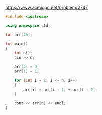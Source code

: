 https://www.acmicpc.net/problem/2747
```c++
#include <iostream>

using namespace std;

int arr[46];

int main()
{
	int n{};
	cin >> n;

	arr[0] = 0;
	arr[1] = 1;

	for (int i = 2; i <= n; i++)
	{
		arr[i] = arr[i - 1] + arr[i - 2];
	}

	cout << arr[n] << endl;
}
```
